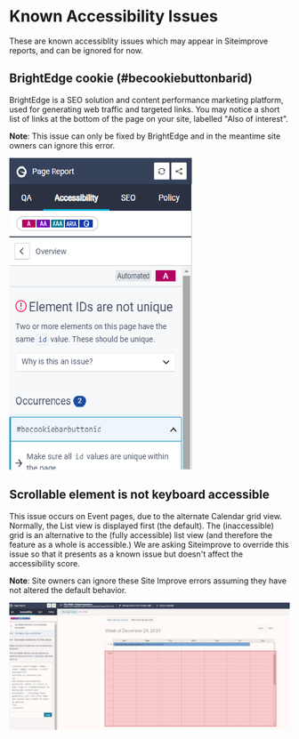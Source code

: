 # Known Accessibility Issues 

These are known accessiblity issues which may appear in Siteimprove reports, and can be ignored for now.

## BrightEdge cookie (#becookiebuttonbarid)

BrightEdge is a SEO solution and content performance marketing platform, used for generating web traffic
and targeted links. You may notice a short list of links at the bottom of the page on your site, labelled 
"Also of interest".

**Note**: This issue can only be fixed by BrightEdge and in the meantime site owners can ignore this error.

![Siteimprove Report](../.gitbook/assets/becookie.png)

## Scrollable element is not keyboard accessible

This issue occurs on Event pages, due to the alternate Calendar grid view. Normally, the List view is displayed first (the default).
The (inaccessible) grid is an alternative to the (fully accessible) list view (and therefore the feature as a whole is accessible.)
We are asking Siteimprove to override this issue so that it presents as a known issue but doesn't affect the accessibility score.

**Note**:  Site owners can ignore these Site Improve errors assuming they have not altered the default behavior. 

![Siteimprove Screenshot](../.gitbook/assets/scrollelem.png)

